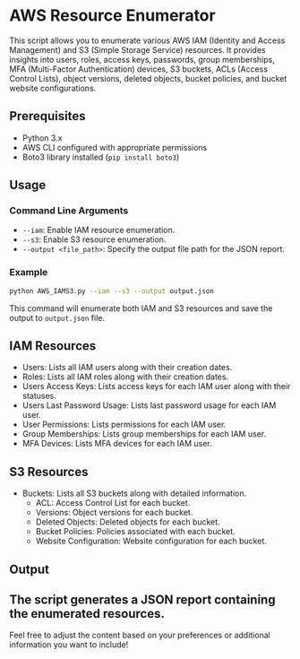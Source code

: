 # AWS Resource Enumerator

This script allows you to enumerate various AWS IAM (Identity and Access Management) and S3 (Simple Storage Service) resources. It provides insights into users, roles, access keys, passwords, group memberships, MFA (Multi-Factor Authentication) devices, S3 buckets, ACLs (Access Control Lists), object versions, deleted objects, bucket policies, and bucket website configurations.

## Prerequisites

- Python 3.x
- AWS CLI configured with appropriate permissions
- Boto3 library installed (`pip install boto3`)

## Usage

### Command Line Arguments

- `--iam`: Enable IAM resource enumeration.
- `--s3`: Enable S3 resource enumeration.
- `--output <file_path>`: Specify the output file path for the JSON report.

### Example

```bash
python AWS_IAMS3.py --iam --s3 --output output.json
```

This command will enumerate both IAM and S3 resources and save the output to `output.json` file.

## IAM Resources

- Users: Lists all IAM users along with their creation dates.
- Roles: Lists all IAM roles along with their creation dates.
- Users Access Keys: Lists access keys for each IAM user along with their statuses.
- Users Last Password Usage: Lists last password usage for each IAM user.
- User Permissions: Lists permissions for each IAM user.
- Group Memberships: Lists group memberships for each IAM user.
- MFA Devices: Lists MFA devices for each IAM user.

## S3 Resources

- Buckets: Lists all S3 buckets along with detailed information.
  - ACL: Access Control List for each bucket.
  - Versions: Object versions for each bucket.
  - Deleted Objects: Deleted objects for each bucket.
  - Bucket Policies: Policies associated with each bucket.
  - Website Configuration: Website configuration for each bucket.

## Output

The script generates a JSON report containing the enumerated resources.
---
Feel free to adjust the content based on your preferences or additional information you want to include!
